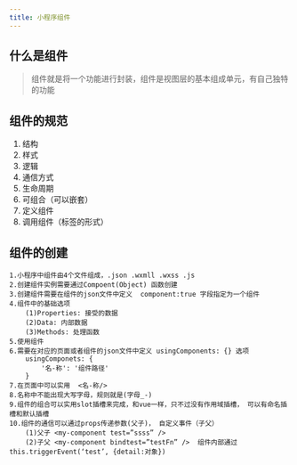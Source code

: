 ```yaml
---
title: 小程序组件
---
```


## 什么是组件
> 组件就是将一个功能进行封装，组件是视图层的基本组成单元，有自己独特的功能
## 组件的规范
1. 结构
1. 样式
1. 逻辑
1. 通信方式
1. 生命周期
1. 可组合（可以嵌套）
1. 定义组件
1. 调用组件（标签的形式）
## 组件的创建

```
1.小程序中组件由4个文件组成，.json .wxmll .wxss .js
2.创建组件实例需要通过Compoent(Object) 函数创建
3.创建组件需要在组件的json文件中定义  component:true 字段指定为一个组件
4.组件中的基础选项
    (1)Properties: 接受的数据
    (2)Data: 内部数据
    (3)Methods: 处理函数
5.使用组件
6.需要在对应的页面或者组件的json文件中定义 usingComponents: {} 选项
    usingComponets: {
        '名-称': '组件路径'    
    }
7.在页面中可以实用  <名-称/>
8.名称中不能出现大写字母，规则就是(字母_-)
9.组件的组合可以实用slot插槽来完成，和vue一样，只不过没有作用域插槽， 可以有命名插槽和默认插槽
10.组件的通信可以通过props传递参数(父子)， 自定义事件（子父）
    (1)父子 <my-component test=”ssss” />
    (2)子父 <my-component bindtest=”testFn” />  组件内部通过this.triggerEvent(‘test’, {detail:对象})
```





